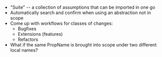 * "Suite" -- a collection of assumptions that can be imported in one go
* Automatically search and confirm when using an abstraction not in scope
* Come up with workflows for classes of changes:
    * Bugfixes
    * Extensions (features)
    * Refactors
* What if the same PropName is brought into scope under two different local names?

